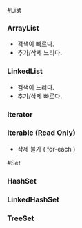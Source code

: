 #List
### ArrayList
- 검색이 빠르다.
- 추가/삭제 느리다.

### LinkedList
- 검색이 느리다.
- 추가/삭제 빠르다.

### Iterator


### Iterable (Read Only)
- 삭제 불가 ( for-each )


#Set

### HashSet

### LinkedHashSet

### TreeSet

